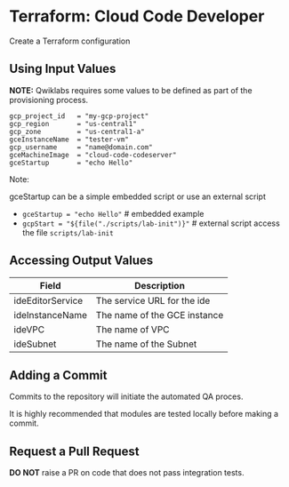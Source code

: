 # Terraform: Cloud Code Developer 

Create a Terraform configuration

## Using Input Values 

__NOTE:__ Qwiklabs requires some values to be defined as part of the provisioning process. 

```
gcp_project_id   = "my-gcp-project"
gcp_region       = "us-central1"
gcp_zone         = "us-central1-a"
gceInstanceName  = "tester-vm"
gcp_username     = "name@domain.com"
gceMachineImage  = "cloud-code-codeserver"
gceStartup       = "echo Hello"
```

Note:

gceStartup can be a simple embedded script or use an external script
* `gceStartup = "echo Hello"`                  # embedded example
* `gcpStart = "${file("./scripts/lab-init")}"` # external script access the file `scripts/lab-init`
## Accessing Output Values 

| Field | Description |
|-------|-------------|
| ideEditorService | The service URL for the ide |
| ideInstanceName | The name of the GCE instance |
| ideVPC | The name of VPC |
| ideSubnet | The name of the Subnet |

## Adding a Commit 

Commits to the repository will initiate the automated QA proces.

It is highly recommended that modules are tested locally before making a commit.

## Request a Pull Request

__DO NOT__ raise a PR on code that does not pass integration tests.
